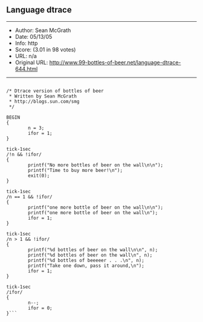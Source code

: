
## Language dtrace ##
---
- Author: Sean McGrath
- Date: 05/13/05
- Info: http
- Score:  (3.01 in 98 votes)
- URL: n/a
- Original URL: http://www.99-bottles-of-beer.net/language-dtrace-644.html
---

```#!/usr/sbin/dtrace -qs

/* Dtrace version of bottles of beer
 * Written by Sean McGrath
 * http://blogs.sun.com/smg
 */

BEGIN
{
        n = 3;
        ifor = 1;
}

tick-1sec
/!n && !ifor/
{
        printf("No more bottles of beer on the wall\n\n");
        printf("Time to buy more beer!\n");
        exit(0);
}

tick-1sec
/n == 1 && !ifor/
{
        printf("one more bottle of beer on the wall\n\n");
        printf("one more bottle of beer on the wall\n");
        ifor = 1;
}

tick-1sec
/n > 1 && !ifor/
{
        printf("%d bottles of beer on the wall\n\n", n);
        printf("%d bottles of beer on the wall\n", n);
        printf("%d bottles of beeeeer . . .\n", n);
        printf("Take one down, pass it around,\n");
        ifor = 1;
}

tick-1sec
/ifor/
{
        n--;
        ifor = 0;
}```
